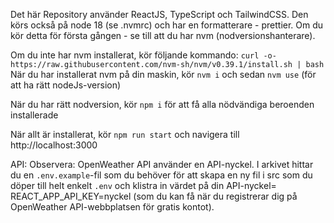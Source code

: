 Det här Repository använder ReactJS, TypeScript och TailwindCSS. Den körs också på node 18 (se .nvmrc) och har en formatterare - prettier. Om du kör detta för första gången - se till att du har nvm (nodversionshanterare).

Om du inte har nvm installerat, kör följande kommando:
`curl -o- https://raw.githubusercontent.com/nvm-sh/nvm/v0.39.1/install.sh | bash`
När du har installerat nvm på din maskin, kör `nvm i` och sedan `nvm use` (för att ha rätt nodeJs-version)

När du har rätt nodversion, kör `npm i` för att få alla nödvändiga beroenden installerade

När allt är installerat, kör `npm run start` och navigera till http://localhost:3000

API:
Observera: OpenWeather API använder en API-nyckel. I arkivet hittar du en `.env.example`-fil som du behöver för att skapa en ny fil i src som du döper till helt enkelt `.env` och klistra in värdet på din API-nyckel= REACT_APP_API_KEY=nyckel (som du kan få när du registrerar dig på OpenWeather API-webbplatsen för gratis kontot).
